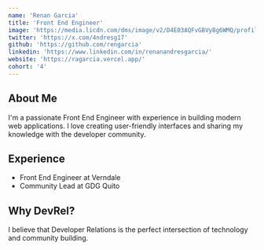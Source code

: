 ```yaml
---
name: 'Renan Garcia'
title: 'Front End Engineer'
image: 'https://media.licdn.com/dms/image/v2/D4E03AQFvGBVyBg6WMQ/profile-displayphoto-shrink_800_800/profile-displayphoto-shrink_800_800/0/1713038468713?e=1746662400&v=beta&t=jGk0oCJaMRWmlASDbutwUg2dqtnBev1Li9klM2mbbR4'
twitter: 'https://x.com/4ndresg17'
github: 'https://github.com/rengarcia'
linkedin: 'https://www.linkedin.com/in/renanandresgarcia/'
website: 'https://ragarcia.vercel.app/'
cohort: '4'
---
```


## About Me

I'm a passionate Front End Engineer with experience in building modern web applications. I love creating user-friendly
interfaces and sharing my knowledge with the developer community.

## Experience

- Front End Engineer at Verndale
- Community Lead at GDG Quito

## Why DevRel?

I believe that Developer Relations is the perfect intersection of technology and community building.

